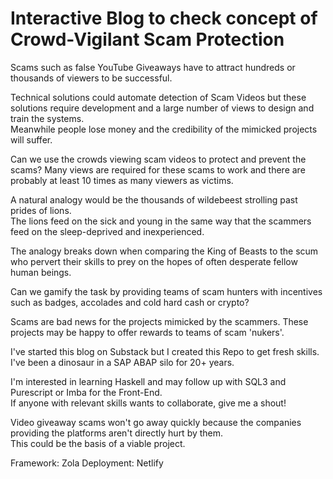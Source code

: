 # Interactive Blog to check concept of Crowd-Vigilant Scam Protection

 Scams such as false YouTube Giveaways have to attract hundreds or thousands of viewers to be successful.

 Technical solutions could automate detection of Scam Videos but these solutions require development and a large number of views to design and train the systems.  
 Meanwhile people lose money and the credibility of the mimicked projects will suffer.

 Can we use the crowds viewing scam videos to protect and prevent the scams? 
 Many views are required for these scams to work and there are probably at least 10 times as many viewers as victims. 

 A natural analogy would be the thousands of wildebeest strolling past prides of lions.  
 The lions feed on the sick and young in the same way that the scammers feed on the sleep-deprived and inexperienced.

 The analogy breaks down when comparing the King of Beasts to the scum who pervert their skills to prey on the hopes of often desperate fellow human beings.

 Can we gamify the task by providing teams of scam hunters with incentives such as badges, accolades and cold hard cash or crypto?

 Scams are bad news for the projects mimicked by the scammers. These projects may be happy to offer rewards to teams of scam 'nukers'.
 
 I've started this blog on Substack but I created this Repo to get fresh skills.  I've been a dinosaur in a SAP ABAP silo for 20+ years. 

 I'm interested in learning Haskell and may follow up with SQL3 and Purescript or Imba for the Front-End.  
 If anyone with relevant skills wants to collaborate, give me a shout!

 Video giveaway scams won't go away quickly because the companies providing the platforms aren't directly hurt by them.  
 This could be the basis of a viable project.  

Framework: Zola
Deployment: Netlify
